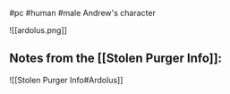 #pc #human #male
Andrew's character

![[ardolus.png]]

## Notes from the [[Stolen Purger Info]]:

![[Stolen Purger Info#Ardolus]]